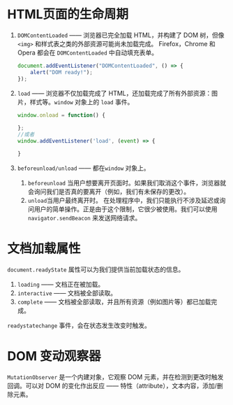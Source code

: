# HTML页面的生命周期
1. `DOMContentLoaded` —— 浏览器已完全加载 HTML，并构建了 DOM 树，但像 `<img>` 和样式表之类的外部资源可能尚未加载完成。
	Firefox，Chrome 和 Opera 都会在 `DOMContentLoaded` 中自动填充表单。
	
	```js
	document.addEventListener("DOMContentLoaded", () => { 
		alert("DOM ready!"); 
	});
	```

2. `load` —— 浏览器不仅加载完成了 HTML，还加载完成了所有外部资源：图片，样式等。`window` 对象上的 `load` 事件。

	```js
	window.onload = function() { 
		
	};
	//或者
	window.addEventListener('load', (event) => {
	
	}
	```

3. `beforeunload/unload` —— 都在`window` 对象上。
	1. `beforeunload` 当用户想要离开页面时。如果我们取消这个事件，浏览器就会询问我们是否真的要离开（例如，我们有未保存的更改）。
	2. `unload`当用户最终离开时。
		在处理程序中，我们只能执行不涉及延迟或询问用户的简单操作。正是由于这个限制，它很少被使用。我们可以使用 `navigator.sendBeacon` 来发送网络请求。


# 文档加载属性
`document.readyState` 属性可以为我们提供当前加载状态的信息。
1. `loading` —— 文档正在被加载。
2. `interactive` —— 文档被全部读取。
3. `complete` —— 文档被全部读取，并且所有资源（例如图片等）都已加载完成。


 `readystatechange` 事件，会在状态发生改变时触发。


# DOM 变动观察器
`MutationObserver` 是一个内建对象，它观察 DOM 元素，并在检测到更改时触发回调。可以对 DOM 的变化作出反应 —— 特性（attribute），文本内容，添加/删除元素。